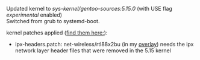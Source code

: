 Updated kernel to *sys-kernel/gentoo-sources:5.15.0* (with USE flag *experimental* enabled)<br/>
Switched from grub to systemd-boot.

kernel patches applied ([find them here:](https://github.com/q-g-j/gentoo-stuff/tree/master/etc/portage/patches/sys-kernel/gentoo-sources)):
- ipx-headers.patch: net-wireless/rtl88x2bu (in my [overlay](https://github.com/q-g-j/qgj-overlay)) needs the ipx network layer header files that were removed in the 5.15 kernel

